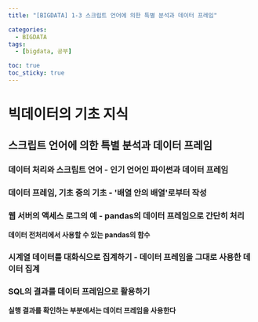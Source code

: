 ```yaml
---
title: "[BIGDATA] 1-3 스크립트 언어에 의한 특별 분석과 데이터 프레임"

categories: 
  - BIGDATA
tags:
  - [bigdata, 공부]

toc: true
toc_sticky: true
---
```


# 빅데이터의 기초 지식


## 스크립트 언어에 의한 특별 분석과 데이터 프레임


### 데이터 처리와 스크립트 언어 - 인기 언어인 파이썬과 데이터 프레임


### 데이터 프레임, 기초 중의 기초 - '배열 안의 배열'로부터 작성



### 웹 서버의 액세스 로그의 예 - pandas의 데이터 프레임으로 간단히 처리



**데이터 전처리에서 사용할 수 있는 pandas의 함수**


### 시계열 데이터를 대화식으로 집계하기 - 데이터 프레임을 그대로 사용한 데이터 집계


### SQL의 결과를 데이터 프레임으로 활용하기



**실행 결과를 확인하는 부분에서는 데이터 프레임을 사용한다**